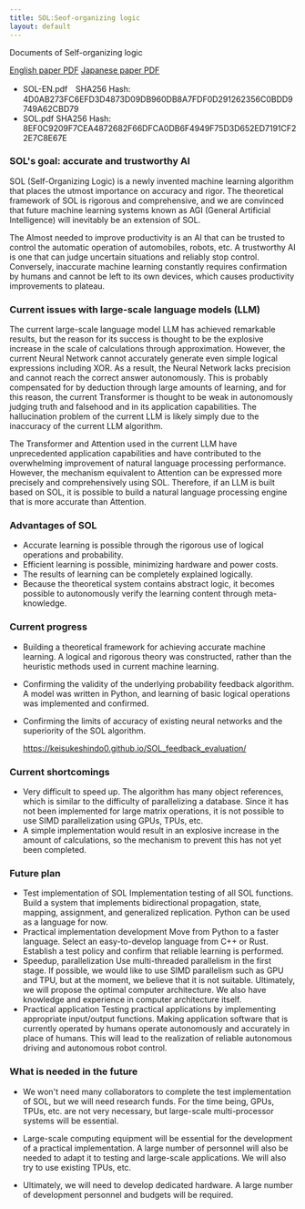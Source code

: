 ```yaml
---
title: SOL:Seof-organizing logic
layout: default
---
```



Documents of Self-organizing logic

[English paper PDF](https://KeisukeShindo0.github.io/SOL/SOL-EN.pdf)
[Japanese paper PDF](https://KeisukeShindo0.github.io/SOL/SOL.pdf)

- SOL-EN.pdf　SHA256 Hash: 4D0AB273FC6EFD3D4873D09DB960DB8A7FDF0D291262356C0BDD9749A62CBD79
- SOL.pdf SHA256 Hash: 8EF0C9209F7CEA4872682F66DFCA0DB6F4949F75D3D652ED7191CF22E7C8E67E


### SOL's goal: accurate and trustworthy AI

SOL (Self-Organizing Logic) is a newly invented machine learning algorithm that places the utmost importance on accuracy and rigor. The theoretical framework of SOL is rigorous and comprehensive, and we are convinced that future machine learning systems known as AGI (General Artificial Intelligence) will inevitably be an extension of SOL.

The AI​most needed to improve productivity is an AI that can be trusted to control the automatic operation of automobiles, robots, etc. A trustworthy AI is one that can judge uncertain situations and reliably stop control. Conversely, inaccurate machine learning constantly requires confirmation by humans and cannot be left to its own devices, which causes productivity improvements to plateau.

### Current issues with large-scale language models (LLM)

The current large-scale language model LLM has achieved remarkable results, but the reason for its success is thought to be the explosive increase in the scale of calculations through approximation. However, the current Neural Network cannot accurately generate even simple logical expressions including XOR. As a result, the Neural Network lacks precision and cannot reach the correct answer autonomously. This is probably compensated for by deduction through large amounts of learning, and for this reason, the current Transformer is thought to be weak in autonomously judging truth and falsehood and in its application capabilities. The hallucination problem of the current LLM is likely simply due to the inaccuracy of the current LLM algorithm.

The Transformer and Attention used in the current LLM have unprecedented application capabilities and have contributed to the overwhelming improvement of natural language processing performance. However, the mechanism equivalent to Attention can be expressed more precisely and comprehensively using SOL. Therefore, if an LLM is built based on SOL, it is possible to build a natural language processing engine that is more accurate than Attention.

### Advantages of SOL

- Accurate learning is possible through the rigorous use of logical operations and probability.
- Efficient learning is possible, minimizing hardware and power costs.
- The results of learning can be completely explained logically.
- Because the theoretical system contains abstract logic, it becomes possible to autonomously verify the learning content through meta-knowledge.

### Current progress

- Building a theoretical framework for achieving accurate machine learning. A logical and rigorous theory was constructed, rather than the heuristic methods used in current machine learning.

- Confirming the validity of the underlying probability feedback algorithm. A model was written in Python, and learning of basic logical operations was implemented and confirmed.

- Confirming the limits of accuracy of existing neural networks and the superiority of the SOL algorithm.

	https://keisukeshindo0.github.io/SOL_feedback_evaluation/

### Current shortcomings

- Very difficult to speed up. The algorithm has many object references, which is similar to the difficulty of parallelizing a database. Since it has not been implemented for large matrix operations, it is not possible to use SIMD parallelization using GPUs, TPUs, etc.
- A simple implementation would result in an explosive increase in the amount of calculations, so the mechanism to prevent this has not yet been completed.

### Future plan

- Test implementation of SOL
Implementation testing of all SOL functions. Build a system that implements bidirectional propagation, state, mapping, assignment, and generalized replication. Python can be used as a language for now.
- Practical implementation development
Move from Python to a faster language. Select an easy-to-develop language from C++ or Rust. Establish a test policy and confirm that reliable learning is performed.
- Speedup, parallelization
Use multi-threaded parallelism in the first stage. If possible, we would like to use SIMD parallelism such as GPU and TPU, but at the moment, we believe that it is not suitable. Ultimately, we will propose the optimal computer architecture. We also have knowledge and experience in computer architecture itself.
- Practical application
Testing practical applications by implementing appropriate input/output functions. Making application software that is currently operated by humans operate autonomously and accurately in place of humans. This will lead to the realization of reliable autonomous driving and autonomous robot control.

### What is needed in the future

- We won't need many collaborators to complete the test implementation of SOL, but we will need research funds. For the time being, GPUs, TPUs, etc. are not very necessary, but large-scale multi-processor systems will be essential.

- Large-scale computing equipment will be essential for the development of a practical implementation. A large number of personnel will also be needed to adapt it to testing and large-scale applications. We will also try to use existing TPUs, etc.

- Ultimately, we will need to develop dedicated hardware. A large number of development personnel and budgets will be required.

